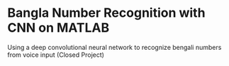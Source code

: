 # Bangla Number Recognition with CNN on MATLAB
Using a deep convolutional neural network to recognize bengali numbers from voice input (Closed Project)
